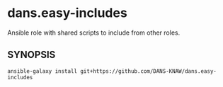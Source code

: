 dans.easy-includes
==================
Ansible role with shared scripts to include from other roles.

SYNOPSIS
--------

    ansible-galaxy install git+https://github.com/DANS-KNAW/dans.easy-includes

